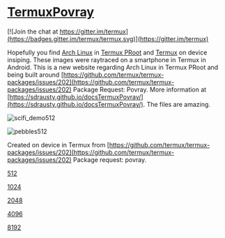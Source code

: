 # [TermuxPovray](https://github.com/sdrausty/TermuxPovray)

[![Join the chat at https://gitter.im/termux](https://badges.gitter.im/termux/termux.svg)](https://gitter.im/termux)  

Hopefully you find [Arch Linux](https://sdrausty.github.io/TermuxArch/) in [Termux PRoot](https://github.com/termux/proot) and [Termux](https://termux.com) on device insiping.  These images were raytraced on a smartphone in Termux in Android.  This is a new website regarding Arch Linux in Termux PRoot and being built around [https://github.com/termux/termux-packages/issues/202](https://github.com/termux/termux-packages/issues/202) Package Request: Povray.  More information at [https://sdrausty.github.io/docsTermuxPovray/](https://sdrausty.github.io/docsTermuxPovray/).  The files are amazing. 

![scifi_demo512](https://sdrausty.github.io/filesTermuxPovray/scifi_demo/scifi_demo1024.png) 

![pebbles512](https://sdrausty.github.io/filesTermuxPovray/pebbles/pebbles512.png)

Created on device in Termux from [https://github.com/termux/termux-packages/issues/202](https://github.com/termux/termux-packages/issues/202) Package request: povray. 

[512](512)

[1024](1024)

[2048](2048)

[4096](4096)

[8192](8192)

